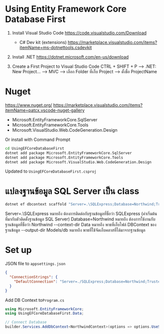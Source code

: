 # Using Entity Framework Core Database First

1. Install Visual Studio Code
   https://code.visualstudio.com/Download

   - C# Dev kit (extensions)
     https://marketplace.visualstudio.com/items?itemName=ms-dotnettools.csdevkit

2. Install .NET
   https://dotnet.microsoft.com/en-us/download

3. Create a First Project to Visual Studio Code
   CTRL + SHIFT + P --> .NET: New Project... --> MVC --> เลือก Folder ที่เก็บ Project --> ตั้งชื่อ ProjectName

# Nuget

https://www.nuget.org/
https://marketplace.visualstudio.com/items?itemName=patcx.vscode-nuget-gallery

- Microsoft.EntityFrameworkCore.SqlServer
- Microsoft.EntityFrameworkCore.Tools
- Microsoft.VisualStudio.Web.CodeGeneration.Design

Or install with Command Prompt

```bash
cd UsingEFCoreDatabaseFirst
dotnet add package Microsoft.EntityFrameworkCore.SqlServer
dotnet add package Microsoft.EntityFrameworkCore.Tools
dotnet add package Microsoft.VisualStudio.Web.CodeGeneration.Design
```

Updated to `UsingEFCoreDatabaseFirst.csproj`

# แปลงฐานข้อมูล SQL Server เป็น class

```bash
dotnet ef dbcontext scaffold "Server=.\SQLExpress;Database=Northwind;Trusted_Connection=True;TrustServerCertificate=True;" Microsoft.EntityFrameworkCore.SqlServer --context-dir Data --output-dir Models/db
```

Server=.\SQLExpress หมายถึง ต้องการติดต่อกับฐานข้อมูลที่ชื่อว่า SQLExpress (ค่าเริ่มต้นที่มากับตัวติดตั้งฐานข้อมูล SQL Server)
Database=Northwind หมายถึง ต้องการใช้งานกับฐานข้อมูลที่ชื่อว่า Northwind
--context-dir Data หมายถึง พาธที่เก็บไฟล์ DBContext ของฐานข้อมูล
--output-dir Models/db หมายถึง พาธที่ใช้จัดเก็บคลาสที่ได้มาจากฐานข้อมูล

# Set up

JSON file to `appsettings.json`

```json
{
  "ConnectionStrings": {
    "DefaultConnection": "Server=./SQLExpress;Database=Northwind;Trusted_Connection=True;TrustServerCertificate=True;ConnectRetryCount=0"
  }
}
```

Add DB Context to`Program.cs`

```cs
using Microsoft.EntityFrameworkCore;
using UsingEFCoreDatabaseFirst.Data;

// Connect Database
builder.Services.AddDbContext<NorthwindContext>(options => options.UseSqlServer(builder.Configuration.GetConnectionString("DefaultConnection")));
```

